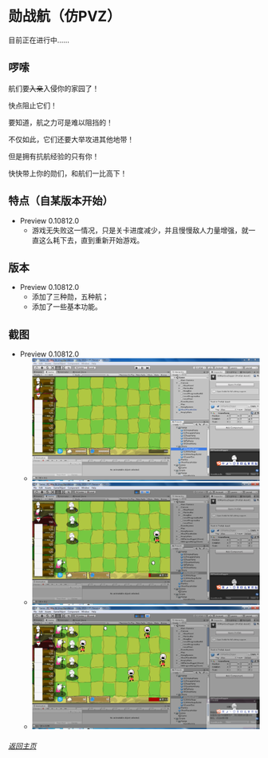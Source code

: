 # 勋战航（仿PVZ）

目前正在进行中……

## 啰嗦

航们要~~入亲~~入侵你的家园了！

快点阻止它们！

要知道，航之力可是难以阻挡的！

不仅如此，它们还要大举攻进其他地带！

但是拥有抗航经验的只有你！

快快带上你的勋们，和航们一比高下！

## 特点（自某版本开始）
- Preview 0.10812.0
  - 游戏无失败这一情况，只是关卡进度减少，并且慢慢敌人力量增强，就一直这么耗下去，直到重新开始游戏。

## 版本
- Preview 0.10812.0
  - 添加了三种勋，五种航；
  - 添加了一些基本功能。

## 截图
- Preview 0.10812.0
  - ![工程界面](projectXVSH00.PNG)
  - ![测试游玩1](projectXVSH01.PNG)
  - ![测试游玩2](projectXVSH02.PNG)

###### [返回主页](index.md)
